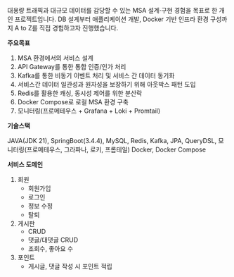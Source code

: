 대용량 트래픽과 대규모 데이터를 감당할 수 있는 MSA 설계·구현 경험을 목표로 한 개인 프로젝트입니다.
DB 설계부터 애플리케이션 개발, Docker 기반 인프라 환경 구성까지 A to Z를 직접 경험하고자 진행했습니다.

**주요목표**
1. MSA 환경에서의 서비스 설계
2. API Gateway를 통한 통합 인증/인가 처리
3. Kafka를 통한 비동기 이벤트 처리 및 서비스 간 데이터 동기화
4. 서비스간 데이터 일관성과 원자성을 보장하기 위해 아웃박스 패턴 도입
5. Redis를 활용한 캐싱, 동시성 제어를 위한 분산락
6. Docker Compose로 로컬 MSA 환경 구축
7. 모니터링(프로메테우스 + Grafana + Loki + Promtail)

**기술스택**

JAVA(JDK 21), SpringBoot(3.4.4), MySQL, Redis, Kafka, JPA, QueryDSL, 모니터링(프로메테우스, 그라파나, 로키, 프롬테일)
Docker, Docker Compose

**서비스 도메인**
1. 회원
   - 회원가입
   - 로그인
   - 정보 수정
   - 탈퇴
2. 게시판
   - CRUD
   - 댓글/대댓글 CRUD
   - 조회수, 좋아요 수
3. 포인트
   - 게시글, 댓글 작성 시 포인트 적립

